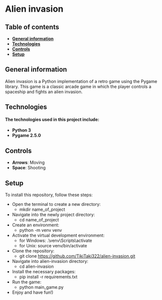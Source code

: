 # Alien invasion

## Table of contents
- **[General information](https://github.com/TikiTaki322/alien-invasion#general-information)**
- **[Technologies](https://github.com/TikiTaki322/alien-invasion#technologies)**
- **[Controls](https://github.com/TikiTaki322/alien-invasion#controls)**
- **[Setup](https://github.com/TikiTaki322/alien-invasion#setup)**

## General information
Alien invasion is a Python implementation of a retro game using the Pygame library. This game is a classic arcade game in which the player controls a spaceship and fights an alien invasion.

## Technologies
#### The technologies used in this project include:
- **Python 3**
- **Pygame 2.5.0**

## Controls
- **Arrows**: Moving
- **Space**: Shooting

## Setup
To install this repository, follow these steps:

- Open the terminal to create a new directory:
  - mkdir name_of_project
- Navigate into the newly project directory:
  - cd name_of_project
- Сreate an environment:
  - python -m venv venv
- Activate the virtual development environment:
  - for Windows: .\venv\Scripts\activate
  - for Unix: source venv/bin/activate 
- Clone the repository: 
  - git clone https://github.com/TikiTaki322/alien-invasion.git
- Navigate into alien-invasion directory:
  - cd alien-invasion
- Install the necessary packages: 
  - pip install -r requirements.txt
- Run the game: 
  - python main_game.py
- Enjoy and have fun!)
